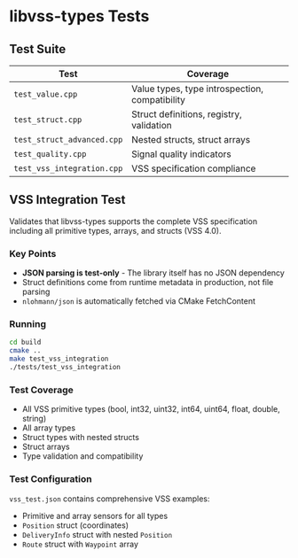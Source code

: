 # libvss-types Tests

## Test Suite

| Test | Coverage |
|------|----------|
| `test_value.cpp` | Value types, type introspection, compatibility |
| `test_struct.cpp` | Struct definitions, registry, validation |
| `test_struct_advanced.cpp` | Nested structs, struct arrays |
| `test_quality.cpp` | Signal quality indicators |
| `test_vss_integration.cpp` | VSS specification compliance |

## VSS Integration Test

Validates that libvss-types supports the complete VSS specification including all primitive types, arrays, and structs (VSS 4.0).

### Key Points

- **JSON parsing is test-only** - The library itself has no JSON dependency
- Struct definitions come from runtime metadata in production, not file parsing
- `nlohmann/json` is automatically fetched via CMake FetchContent

### Running

```bash
cd build
cmake ..
make test_vss_integration
./tests/test_vss_integration
```

### Test Coverage

- All VSS primitive types (bool, int32, uint32, int64, uint64, float, double, string)
- All array types
- Struct types with nested structs
- Struct arrays
- Type validation and compatibility

### Test Configuration

`vss_test.json` contains comprehensive VSS examples:
- Primitive and array sensors for all types
- `Position` struct (coordinates)
- `DeliveryInfo` struct with nested `Position`
- `Route` struct with `Waypoint` array
